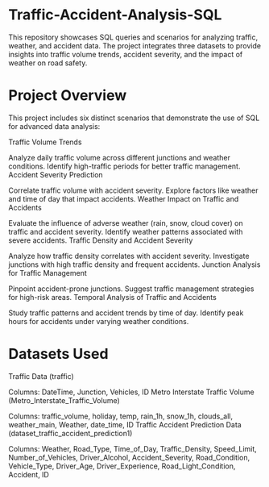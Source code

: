 # Traffic-Accident-Analysis-SQL

This repository showcases SQL queries and scenarios for analyzing traffic, weather, and accident data. 
The project integrates three datasets to provide insights into traffic volume trends, accident severity, and the impact of weather on road safety.

# Project Overview
This project includes six distinct scenarios that demonstrate the use of SQL for advanced data analysis:

Traffic Volume Trends

Analyze daily traffic volume across different junctions and weather conditions.
Identify high-traffic periods for better traffic management.
Accident Severity Prediction

Correlate traffic volume with accident severity.
Explore factors like weather and time of day that impact accidents.
Weather Impact on Traffic and Accidents

Evaluate the influence of adverse weather (rain, snow, cloud cover) on traffic and accident severity.
Identify weather patterns associated with severe accidents.
Traffic Density and Accident Severity

Analyze how traffic density correlates with accident severity.
Investigate junctions with high traffic density and frequent accidents.
Junction Analysis for Traffic Management

Pinpoint accident-prone junctions.
Suggest traffic management strategies for high-risk areas.
Temporal Analysis of Traffic and Accidents

Study traffic patterns and accident trends by time of day.
Identify peak hours for accidents under varying weather conditions.

# Datasets Used
Traffic Data (traffic)

Columns: DateTime, Junction, Vehicles, ID
Metro Interstate Traffic Volume (Metro_Interstate_Traffic_Volume)

Columns: traffic_volume, holiday, temp, rain_1h, snow_1h, clouds_all, weather_main, Weather, date_time, ID
Traffic Accident Prediction Data (dataset_traffic_accident_prediction1)

Columns: Weather, Road_Type, Time_of_Day, Traffic_Density, Speed_Limit, Number_of_Vehicles, Driver_Alcohol, Accident_Severity, Road_Condition, Vehicle_Type, Driver_Age, Driver_Experience, Road_Light_Condition, Accident, ID
